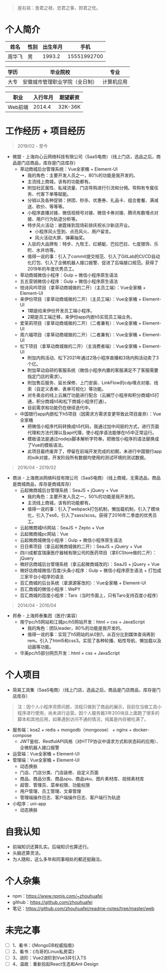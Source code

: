 > 座右铭：食君之禄，忠君之事，担君之忧。

# 个人简介
| 姓名 | 性别 | 出生年月 | 手机 |
| --- | --- | --- | --- |
| 周华飞 | 男 | 1993.2 | 15551992700 |

| 学历 | 毕业院校 | 专业 |
|--- | --- | --- |
| 大专 | 安徽城市管理职业学院（全日制） | 计算机应用 |

| 职业 | 入行年月 | 期望薪资 |
| --- | --- | --- |
| Web前端 | 2014.4 | 32K-36K |

# 工作经历 + 项目经历
> 2019/02 - 至今
* 微盟 - 上海向心云网络科技有限公司（SaaS电商）（线上门店，选品之后，商品是门店商品，库存是门店库存）
  - 草动商城后台管理系统：Vue全家桶 + Element-UI
    - 我的角色：主要开发人员之一，80%的功能是我开发的。
    - 主流线上商城，该有的功能都有。
    - 附加社区属性、私域流量、门店导购进行引流和分佣。导购有专属任务、代客下单等赋能。
    - 分销以及各种促销：拼团、秒杀、优惠券、礼品卡、组合套餐、满减送、砍价、等等等。
    - 小程序直播对接、微信视频号对接、微信卡券对接、腾讯有数埋点对接、用户行为轨迹分析等。
    - 特步风火活动：谢霆锋到现场彩排庆祝长沙新店开业。
      - 小程序风火签到、点亮风火、用户留言。
      - 风火活动大屏、弹幕抽奖。
    - 入驻的大品牌有：特步、九牧王、红蜻蜓、巴拉巴拉、七度银饰、乐町、水井坊等。
    - 值得一说的事：引入了commit提交规范、引入了GitLab的CI/CD自动化打包、引入了企微机器人接口报警、促进了后端接口规范。获得了2019年的年度优秀员工。
  - 草动商城微信小程序：Gulp + 微信小程序原生语法
  - 五五营销微信小程序：Gulp + 微信小程序原生语法
  - 悦诗风吟项目（拿草动商城做的二开）（主员工端）：Vue全家桶 + Element-UI
  - 来伊份项目（拿草动商城做的二开）（主员工端）：Vue全家桶 + Element-UI
    - 1期是给来伊份开发员工端小程序。
    - 2期是员工端迁移，来伊份app内嵌h5实现员工端业务。
  - 爱茉莉项目（拿草动商城做的二开）（二者兼有）：Vue全家桶 + Element-UI
  - 周六福项目（拿草动商城做的二开）（二者兼有）：Vue全家桶 + Element-UI
  - 松下项目（拿草动商城做的二开）（主消费者端）：Vue全家桶 + Element-UI
    - 附加内购活动、松下2021年通过2场小程序直播和3场内购活动卖了3个亿。
    - 附加草动自研的客服系统（微信小程序内置的客服满足不了客服需要指定门店的需求）。
    - 附加售后服务、延长保修、上门安装、LinkFlow的cdp埋点对接、线索（自定义表单、表单可视化）等功能。
    - 对冬奥会的线上云展厅功能进行配合（云展厅小程序和积分商城h5打通，积分商城h5和松下商城小程序打通）。
    - 目前需求和功能仍在继续迭代中。
  - 中国银行app内嵌松下h5项目（因需求方需求变更导致此项目废弃）：Vue全家桶
    - 把微信小程序代码转换成h5代码，我通过加中间层的方式，进行页面代理和方法代理以及api代理，使小程序语法能够在h5中正常运行。
    - 模板语法是通过nodejs脚本解析字符串，把微信小程序的语法替换成了Vue的模板语法。
    - 此项目最终废弃了，停留在前端开发完成的初期，未进行中国银行app的sdk对接，开发阶段所有数据均使用的测试环境的测试数据。
> 2016/04 - 2019/02
* 商派 - 上海商派网络科技有限公司（SaaS电商）（线上商城，无需选品，商品是商城商品，库存是商城库存）
  - 云起微商城后台管理系统：SeaJS + jQuery + Vue
    - 我的角色：主要开发人员之一，50%的功能是我开发的。
    - 主流线上商城，该有的功能都有。
    - 值得一说的事：引入了webpack打包机制，懒加载机制，引入了模块化，引入了es6，引入了sass/scss。获得了2016年二季度的优秀员工。
  - 云起微商城h5网站：SeaJS + Zepto + Vue
  - 云起微商城pc网站：Vue
  - 云起微商城微信小程序：Gulp + 微信小程序原生语法
  - 日日煮项目（拿云起微商城做的二开）：SeaJS + jQuery + Vue
  - 四川成都宜瑞康医疗器械有限公司的医药项目（拿ECStore做的二开）：jQuery
  - 微好店商城后台管理系统（拿云起微商城改的）：SeaJS + jQuery + Vue
  - 微好店商城微信/百度/头条小程序：Gulp + 微信小程序原生语法 + 打包成三家平台小程序的语法
  - 百汇商城的后台系统（拿源源客改的）：Vue全家桶 + Element-UI
  - 百汇商城的微信小程序：WePY
  - 百汇商城的百度小程序：Taro（当时市面上，只有Taro支持百度小程序）
> 2014/04 - 2016/04
* 邦泰 - 上海邦泰集团（医疗/美容）
  - 南宁pc/h5网站和江城pc/h5网站开发：html + css + JavaScript
    - 我的角色：团队leader，80%的功能是我开发的。
    - 值得一说的事：实现了h5网站的从0到1，从百分比到媒体查询再到rem。引入了html5和css3。实现了各种轮播、粘性导航、懒加载以及动画等功能。
  - 华美pc/h5部分网页开发：html + css + JavaScript

# 个人项目
* 简易工具集（SaaS电商）（线上门店，选品之后，商品是门店商品，库存是门店库存）
> 注：因个人小程序资质问题，流程只做到了商品的展示，目前仅当做工具小程序进行使用，尚未进行运营。因个人服务器3年200块且上面跑了很多的脚本和其他应用，如果遇到访问不通的情况，纯属是内存被吃满了。
  - 服务端：koa2 + redis + mongodb（mongoose） + nginx + docker-compose
    - JWT鉴权、RestfulAPI风格（对HTTP协议中请求方式和状态码的应用）、企微机器人接口报警
  - 运营端：Vue全家桶 + Element-UI
  - 管理端：Vue全家桶 + Element-UI
    - 动态换肤
    - 门店、门店分类、门店装修、自定义页面
    - 商品、商品分类、商品spu、商品sku、图片素材库、视频素材库
    - 超管、管理员、菜单权限、功能权限
    - 用户管理、员工管理、文章管理
    - 管理端操作日志、客户端操作日志、客户端行为轨迹
  - 小程序：uni-app
    - 动态换肤

# 自我认知
* 前端知识还算扎实。后端知识也算还行。
* 头脑还算灵活。
* 为人随和，这么多年和同事相处的都还挺融洽。

# 个人杂集
* npm：https://www.npmjs.com/~zhouhuafei
* github：https://github.com/zhouhuafei
* 笔记：https://github.com/zhouhuafei/readme-notes/tree/master/web

# 未完之事
* [ ] 1、看书：《MongoDB权威指南》
* [ ] 2、看书：《鸟哥的Linux私房菜》
* [ ] 3、进阶：Vue2进阶到Vue3并引入TS
* [ ] 4、温故：重新拾起React生态和Ant-Design
